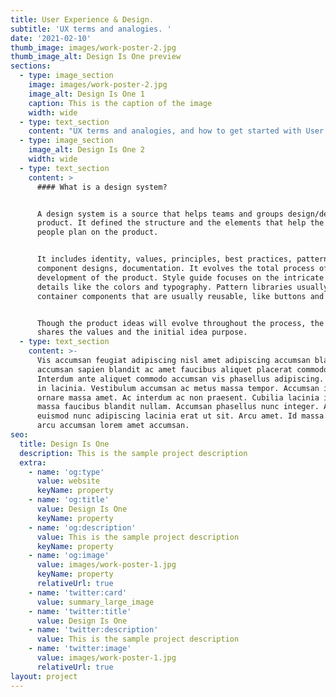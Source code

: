 ```yaml
---
title: User Experience & Design.
subtitle: 'UX terms and analogies. '
date: '2021-02-10'
thumb_image: images/work-poster-2.jpg
thumb_image_alt: Design Is One preview
sections:
  - type: image_section
    image: images/work-poster-2.jpg
    image_alt: Design Is One 1
    caption: This is the caption of the image
    width: wide
  - type: text_section
    content: "UX terms and analogies, and how to get started with User Experience & Structure.\n\nUser Experience - The way a user achieves something is called UX. To stay in perspective of the user and implement processes is called UX. The experience a user has whilst using the product is called User Experience.\n\nHuman-Computer Interaction - It is the study of the interaction between computers and humans.\r\nInteraction design explains the interactions between the user and the experience.\n\nThe visual subjects one sees are called the user interface. It talks about visual language. It is the feel of the product - simplified.\n\nUser Experience is mostly based on the user's emotions, behaviors, perceptions, and preferences. UX, it's more than just a process where most people think it's just Designing. UX is everywhere. It is a series of functionality, presence, livelihood, capabilities, and presentation.\n\nIt is a result of emotions and actions combined with the personality and the context of the user. Every step requires the implementation of UX because the user needs to feel comfortable and come back to it again. UX again is a combination of memory and empathy.\n\nWhen creating or designing a project, the focus must be on the end-user. The result should be the common experience of people. Any digital experience should be effective for the user. UX and UI, while they can be completely different themes, they produce the same result. Aspect results. While some projects can have simplicity and pleasantness, few projects can be aesthetic or complex based on the planned result. Design planning in UX is aimed to stimulate emotions and curiosity. Design planning can also have other practices, like how many steps should one follow to get to a certain point or the target modules that are going to be used. Design planning is the result of User Research, planning the experience, and analytical end outcomes.\n\n\n\nGestalt theories.\n"
  - type: image_section
    image_alt: Design Is One 2
    width: wide
  - type: text_section
    content: >
      #### What is a design system?


      A design system is a source that helps teams and groups design/develop the
      product. It defined the structure and the elements that help the concerned
      people plan on the product.


      It includes identity, values, principles, best practices, patterns,
      component designs, documentation. It evolves the total process of the
      development of the product. Style guide focuses on the intricate style
      details like the colors and typography. Pattern libraries usually
      container components that are usually reusable, like buttons and bars.


      Though the product ideas will evolve throughout the process, the system
      shares the values and the initial idea purpose.
  - type: text_section
    content: >-
      Vis accumsan feugiat adipiscing nisl amet adipiscing accumsan blandit
      accumsan sapien blandit ac amet faucibus aliquet placerat commodo.
      Interdum ante aliquet commodo accumsan vis phasellus adipiscing. Ornare a
      in lacinia. Vestibulum accumsan ac metus massa tempor. Accumsan in lacinia
      ornare massa amet. Ac interdum ac non praesent. Cubilia lacinia interdum
      massa faucibus blandit nullam. Accumsan phasellus nunc integer. Accumsan
      euismod nunc adipiscing lacinia erat ut sit. Arcu amet. Id massa aliquet
      arcu accumsan lorem amet accumsan.
seo:
  title: Design Is One
  description: This is the sample project description
  extra:
    - name: 'og:type'
      value: website
      keyName: property
    - name: 'og:title'
      value: Design Is One
      keyName: property
    - name: 'og:description'
      value: This is the sample project description
      keyName: property
    - name: 'og:image'
      value: images/work-poster-1.jpg
      keyName: property
      relativeUrl: true
    - name: 'twitter:card'
      value: summary_large_image
    - name: 'twitter:title'
      value: Design Is One
    - name: 'twitter:description'
      value: This is the sample project description
    - name: 'twitter:image'
      value: images/work-poster-1.jpg
      relativeUrl: true
layout: project
---
```

